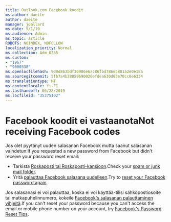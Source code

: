 ```yaml
---
title: Outlook.com Facebook koodit
ms.author: daeite
author: daeite
manager: joallard
ms.date: 5/1/19
ms.audience: Admin
ms.topic: article
ROBOTS: NOINDEX, NOFOLLOW
localization_priority: Normal
ms.collection: Adm_O365
ms.custom:
- "1967"
- "9000338"
ms.openlocfilehash: 9d0d863bdf30986e6ac86fbd786ec881a2e0e18a
ms.sourcegitcommit: 5fb7a4b28859690020efdea630d03e70cc0e6334
ms.translationtype: MT
ms.contentlocale: fi-FI
ms.lasthandoff: 06/28/2019
ms.locfileid: "35375102"
---
```

# <a name="not-receiving-facebook-codes"></a><span data-ttu-id="93ac5-102">Facebook koodit ei vastaanota</span><span class="sxs-lookup"><span data-stu-id="93ac5-102">Not receiving Facebook codes</span></span>

<span data-ttu-id="93ac5-103">Jos olet pyytänyt uuden salasanan Facebook mutta saanut salasanan vaihdetun:</span><span class="sxs-lookup"><span data-stu-id="93ac5-103">If you requested a new password from Facebook but didn't receive your password reset email:</span></span>

- <span data-ttu-id="93ac5-104">Tarkista [Roskaposti tai Roskaposti-kansioon](https://outlook.live.com/mail/junkemail).</span><span class="sxs-lookup"><span data-stu-id="93ac5-104">Check your [spam or junk mail folder](https://outlook.live.com/mail/junkemail).</span></span>
- <span data-ttu-id="93ac5-105">Yritä [palauttaa Facebook salasana uudelleen](https://www.facebook.com/help/213395615347144?helpref=faq_content).</span><span class="sxs-lookup"><span data-stu-id="93ac5-105">Try to [reset your Facebook password again](https://www.facebook.com/help/213395615347144?helpref=faq_content).</span></span>

<span data-ttu-id="93ac5-106">Jos salasanasi ei voi palauttaa, koska ei voi käyttää-tilisi sähköpostiosoite tai matkapuhelinnumero, kokeile [Facebook's salasanan palauttaminen vihjeitä](https://www.facebook.com/help/218815984812734).</span><span class="sxs-lookup"><span data-stu-id="93ac5-106">If you can't reset your password because you can't access the email or mobile phone number on your account, try [Facebook's Password Reset Tips](https://www.facebook.com/help/218815984812734).</span></span>